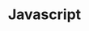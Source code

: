 ---
layout: posts_by_category
last_modified_at: 2022-01-06
categories: js
title: Javascript
permalink: /category/js.html
---